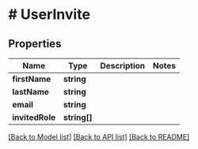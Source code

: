 # # UserInvite

## Properties

Name | Type | Description | Notes
------------ | ------------- | ------------- | -------------
**firstName** | **string** |  |
**lastName** | **string** |  |
**email** | **string** |  |
**invitedRole** | **string[]** |  |

[[Back to Model list]](../../README.md#models) [[Back to API list]](../../README.md#endpoints) [[Back to README]](../../README.md)
